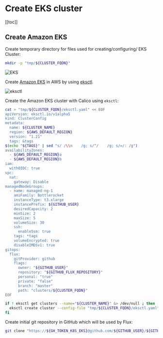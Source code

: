 # Create EKS cluster

[[toc]]

## Create Amazon EKS

Create temporary directory for files used for creating/configuring/ EKS Cluster:

```bash
mkdir -p "tmp/${CLUSTER_FQDN}"
```

![EKS](https://raw.githubusercontent.com/aws-samples/eks-workshop/65b766c494a5b4f5420b2912d8373c4957163541/static/images/3-service-animated.gif
"EKS")

Create [Amazon EKS](https://aws.amazon.com/eks/) in AWS by using [eksctl](https://eksctl.io/).

![eksctl](https://raw.githubusercontent.com/weaveworks/eksctl/c365149fc1a0b8d357139cbd6cda5aee8841c16c/logo/eksctl.png
"eksctl")

Create the Amazon EKS cluster with Calico using `eksctl`:

```bash
cat > "tmp/${CLUSTER_FQDN}/eksctl.yaml" << EOF
apiVersion: eksctl.io/v1alpha5
kind: ClusterConfig
metadata:
  name: ${CLUSTER_NAME}
  region: ${AWS_DEFAULT_REGION}
  version: "1.21"
  tags: &tags
$(echo "${TAGS}" | sed "s/ /\\n    /g; s/^/    /g; s/=/: /g")
availabilityZones:
  - ${AWS_DEFAULT_REGION}a
  - ${AWS_DEFAULT_REGION}b
iam:
  withOIDC: true
vpc:
  nat:
    gateway: Disable
managedNodeGroups:
  - name: managed-ng-1
    amiFamily: Bottlerocket
    instanceType: t3.xlarge
    instancePrefix: ${GITHUB_USER}
    desiredCapacity: 2
    minSize: 2
    maxSize: 5
    volumeSize: 30
    ssh:
      enableSsm: true
    tags: *tags
    volumeEncrypted: true
    disableIMDSv1: true
gitops:
  flux:
    gitProvider: github
    flags:
      owner: "${GITHUB_USER}"
      repository: "${GITHUB_FLUX_REPOSITORY}"
      personal: "true"
      private: "false"
      branch: "master"
      path: "clusters/${CLUSTER_FQDN}"
EOF

if ! eksctl get clusters --name="${CLUSTER_NAME}" &> /dev/null ; then
  eksctl create cluster --config-file "tmp/${CLUSTER_FQDN}/eksctl.yaml" --kubeconfig "${KUBECONFIG}"
fi
```

Create initial git repository in GitHub which will be used by Flux:

```bash
git clone "https://${GH_TOKEN_K8S_EKS}@github.com/${GITHUB_USER}/${GITHUB_FLUX_REPOSITORY}.git" "tmp/${CLUSTER_FQDN}/${GITHUB_FLUX_REPOSITORY}"
```
